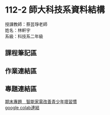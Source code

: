# 112-2 師大科技系資料結構<br>
授課教師：蔡芸琤老師<br>
姓名：林軒宇<br>
系級：科技系二年級<br>
## 課程筆記區
## 作業連結區
## 專題連結區
[期末專題＿智能家電改善青少年壞習慣](https://github.com/ethanlin1126/DS/blob/main/%E6%99%BA%E8%83%BD%E5%AE%B6%E9%9B%BB_%E9%9D%92%E5%B0%91%E5%B9%B4.ipynb)<br>
[google colab連結](https://colab.research.google.com/drive/1PGRkGe_Pj9mGePHu_de3hOsz_6pHqKYb#scrollTo=yBXLAZWTOE9X)
